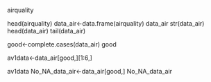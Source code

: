 
airquality 

head(airquality)
data_air<-data.frame(airquality)
data_air
str(data_air)
head(data_air)
tail(data_air)

good<-complete.cases(data_air)
good

av1data<-data_air[good,][1:6,]

av1data
No_NA_data_air<-data_air[good,]
No_NA_data_air
